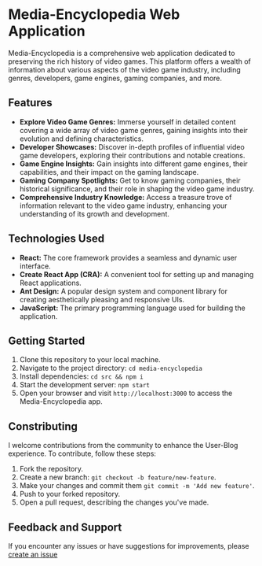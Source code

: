 # Media-Encyclopedia Web Application

Media-Encyclopedia is a comprehensive web application dedicated to preserving the rich history of video games. This platform offers a wealth of information about various aspects of the video game industry, including genres, developers, game engines, gaming companies, and more.

## Features

- **Explore Video Game Genres:** Immerse yourself in detailed content covering a wide array of video game genres, gaining insights into their evolution and defining characteristics.
- **Developer Showcases:** Discover in-depth profiles of influential video game developers, exploring their contributions and notable creations.
- **Game Engine Insights:** Gain insights into different game engines, their capabilities, and their impact on the gaming landscape.
- **Gaming Company Spotlights:** Get to know gaming companies, their historical significance, and their role in shaping the video game industry.
- **Comprehensive Industry Knowledge:** Access a treasure trove of information relevant to the video game industry, enhancing your understanding of its growth and development.

## Technologies Used

- **React:** The core framework provides a seamless and dynamic user interface.
- **Create React App (CRA):** A convenient tool for setting up and managing React applications.
- **Ant Design:** A popular design system and component library for creating aesthetically pleasing and responsive UIs.
- **JavaScript:** The primary programming language used for building the application.


## Getting Started

1. Clone this repository to your local machine.
2. Navigate to the project directory: `cd media-encyclopedia`
3. Install dependencies: `cd src && npm i`
4. Start the development server: `npm start`
5. Open your browser and visit `http://localhost:3000` to access the Media-Encyclopedia  app.

## Constributing

I welcome contributions from the community to enhance the User-Blog experience. To contribute, follow these steps:

1. Fork the repository.
2. Create a new branch: `git checkout -b feature/new-feature`.
3. Make your changes and commit them `git commit -m 'Add new feature'`.
4. Push to your forked repository.
5. Open a pull request, describing the changes you've made.

## Feedback and Support

If you encounter any issues or have suggestions for improvements, please [create an issue](https://github.com/linch433/user-blog-ts/issues)
